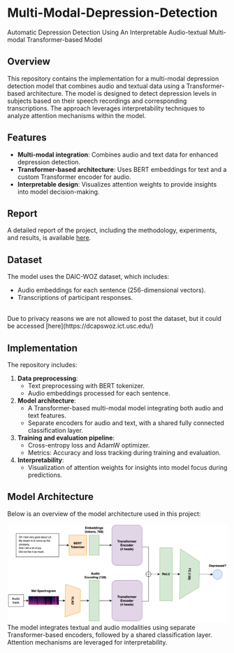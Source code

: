 # Multi-Modal-Depression-Detection
Automatic Depression Detection Using An Interpretable Audio-textual Multi-modal Transformer-based Model

## Overview
This repository contains the implementation for a multi-modal depression detection model that combines audio and textual data using a Transformer-based architecture. The model is designed to detect depression levels in subjects based on their speech recordings and corresponding transcriptions. The approach leverages interpretability techniques to analyze attention mechanisms within the model.

## Features
- **Multi-modal integration**: Combines audio and text data for enhanced depression detection.
- **Transformer-based architecture**: Uses BERT embeddings for text and a custom Transformer encoder for audio.
- **Interpretable design**: Visualizes attention weights to provide insights into model decision-making.

## Report
A detailed report of the project, including the methodology, experiments, and results, is available [here](https://github.com/mehrshad-sdtn/Multi-Modal-Depression-Detection/blob/master/NLP-Report.pdf).

## Dataset
The model uses the DAIC-WOZ dataset, which includes:
- Audio embeddings for each sentence (256-dimensional vectors).
- Transcriptions of participant responses.
<br>
Due to privacy reasons we are not allowed to post the dataset, but it could be accessed [here](https://dcapswoz.ict.usc.edu/)

## Implementation
The repository includes:
1. **Data preprocessing**:
   - Text preprocessing with BERT tokenizer.
   - Audio embeddings processed for each sentence.
2. **Model architecture**:
   - A Transformer-based multi-modal model integrating both audio and text features.
   - Separate encoders for audio and text, with a shared fully connected classification layer.
3. **Training and evaluation pipeline**:
   - Cross-entropy loss and AdamW optimizer.
   - Metrics: Accuracy and loss tracking during training and evaluation.
4. **Interpretability**:
   - Visualization of attention weights for insights into model focus during predictions.
  
## Model Architecture
Below is an overview of the model architecture used in this project:

![Model Architecture](arch.png)
The model integrates textual and audio modalities using separate Transformer-based encoders, followed by a shared classification layer. Attention mechanisms are leveraged for interpretability.




